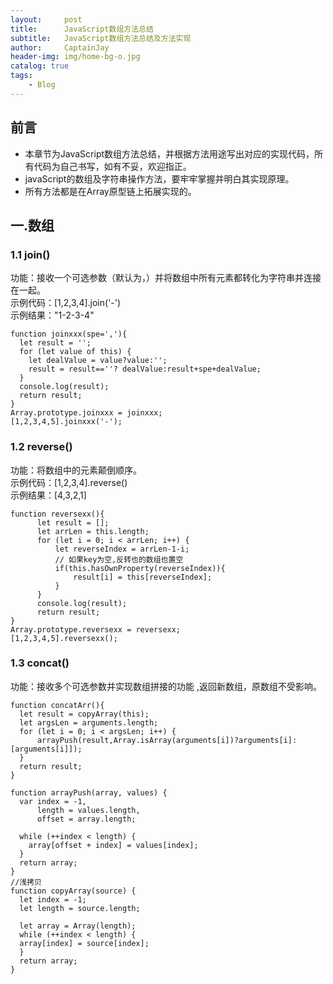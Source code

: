 ```yaml
---
layout:     post
title:      JavaScript数组方法总结
subtitle:   JavaScript数组方法总结及方法实现
author:     CaptainJay
header-img: img/home-bg-o.jpg
catalog: true
tags:
    - Blog
---
```


## 前言
  * 本章节为JavaScript数组方法总结，并根据方法用途写出对应的实现代码，所有代码为自己书写，如有不妥，欢迎指正。
  * javaScript的数组及字符串操作方法，要牢牢掌握并明白其实现原理。
  * 所有方法都是在Array原型链上拓展实现的。
## 一.数组
### 1.1 join()
  功能：接收一个可选参数（默认为，）并将数组中所有元素都转化为字符串并连接在一起。  
  示例代码：[1,2,3,4].join('-')  
  示例结果："1-2-3-4"  
  ```
function joinxxx(spe=','){
    let result = '';
    for (let value of this) {
      let dealValue = value?value:'';
      result = result==''? dealValue:result+spe+dealValue;
    }
    console.log(result);
    return result;
}
Array.prototype.joinxxx = joinxxx;
[1,2,3,4,5].joinxxx('-');
  ```
### 1.2 reverse()
  功能：将数组中的元素颠倒顺序。   
  示例代码：[1,2,3,4].reverse()   
  示例结果：[4,3,2,1]  
  ```
function reversexx(){
        let result = [];
        let arrLen = this.length;
        for (let i = 0; i < arrLen; i++) {
            let reverseIndex = arrLen-1-i;
            // 如果key为空,反转也的数组也置空
            if(this.hasOwnProperty(reverseIndex)){
                result[i] = this[reverseIndex];
            }
        }
        console.log(result);
        return result;
}
Array.prototype.reversexx = reversexx;
[1,2,3,4,5].reversexx();
  ```
### 1.3 concat()
  功能：接收多个可选参数并实现数组拼接的功能 ,返回新数组，原数组不受影响。
  ```
function concatArr(){
	let result = copyArray(this);
	let argsLen = arguments.length;
	for (let i = 0; i < argsLen; i++) {
		arrayPush(result,Array.isArray(arguments[i])?arguments[i]:[arguments[i]]);
	}
	return result;
}

function arrayPush(array, values) {
	var index = -1,
		length = values.length,
		offset = array.length;

	while (++index < length) {
	  array[offset + index] = values[index];
	}
	return array;
}
//浅拷贝
function copyArray(source) {
	let index = -1;
	let length = source.length;

	let array = Array(length);
	while (++index < length) {
	array[index] = source[index];
	}
	return array;
}
  ```
  
  
